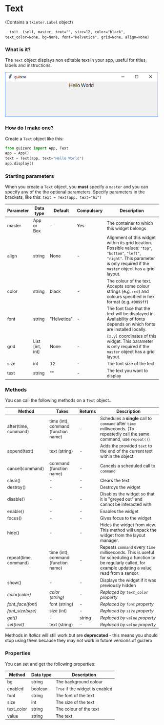 # Text

(Contains a `tkinter.Label` object)

`__init__(self, master, text="", size=12, color="black", text_color=None, bg=None, font="Helvetica", grid=None, align=None)`

### What is it?
The `Text` object displays non editable text in your app, useful for titles, labels and instructions.

![Text on Windows](images/text_windows.png)

### How do I make one?

Create a `Text` object like this:

```python
from guizero import App, Text
app = App()
text = Text(app, text="Hello World")
app.display()
```

### Starting parameters

When you create a `Text` object, you **must** specify a `master` and you can specify any of the the optional parameters. Specify parameters in the brackets, like this: `text = Text(app, text="hi")`

| Parameter | Data type | Default | Compulsory | Description                         |
| --------- | --------- | ------- | ---------- | -------------------------|
| master    | App or Box   | - | Yes       | The container to which this widget belongs |
| align   | string     | None    | -         | Alignment of this widget within its grid location. Possible values: `"top"`, `"bottom"`, `"left"`, `"right"`. This parameter is only required if the `master` object has a grid layout.  |
| color   | string     | black     | -         | The colour of the text. Accepts some colour strings (e.g. `red`) and colours specified in hex format (e.g. `#0099ff`)  |
| font   | string     | "Helvetica"     | -         | The font face that the text will be displayed in. Availability of fonts depends on which fonts are installed locally. |
| grid   | List [int, int]   | None     | -         | `[x,y]` coordinates of this widget. This parameter is only required if the `master` object has a grid layout. |
| size   | int    | 12     | -         | The font size of the text |
| text   | string    | ""  | -         | The text you want to display |



### Methods

You can call the following methods on a `Text` object..

| Method        | Takes     | Returns    | Description                |
| ------------- | ------------- | ---------- | -------------------------- |
| after(time, command)   | time (int), command (function name)   | -          | Schedules a **single** call to `command` after `time` milliseconds. (To repeatedly call the same command, use `repeat()`)  |
| append(text)  | text (string) | -          | Adds the provided `text` to the end of the current text within the object |
| cancel(command)   | command (function name) | -          | Cancels a scheduled call to `command`    |
| clear()   | -             | -          | Clears the text            |
| destroy()   | -  | -          | Destroys the widget    |
| disable()  | - | -          | Disables the widget so that it is "greyed out" and cannot be interacted with   |
| enable()  | -  | -          | Enables the widget   |
| focus()  | -  | -          | Gives focus to the widget   |
| hide()  | -   | -          | Hides the widget from view. This method will unpack the widget from the layout manager.   |
| repeat(time, command)  | time (int), command (function name)  | -          | Repeats `command` every `time` milliseconds. This is useful for scheduling a function to be regularly called, for example updating a value read from a sensor.   |
| show()  | - | -          | Displays the widget if it was previously hidden   |
| _color(color)_ | _color (string)_ | -      | _Replaced by `text_color` property_ |
| _font_face(font)_ | font (string) | - | _Replaced by `font` property_ |
| _font_size(size)_ | size (int) | - |  _Replaced by `size` property_ |
| _get()_ | - | string |  _Replaced by `value` property_ |
| _set(text)_ | text (string) | - |  _Replaced by `value` property_ |

Methods in _italics_ will still work but are **deprecated** - this means you should stop using them because they may not work in future versions of guizero


### Properties

You can set and get the following properties:

| Method        | Data type   | Description                |
| ------------- | ----------- | -------------------------- |
| bg            | string      | The background colour  |
| enabled       | boolean     | `True` if the widget is enabled |
| font          | string      | The font of the text  |
| size          | int         | The size of the text  |
| text_color    | string      | The colour of the text  |
| value         | string      | The text   |
